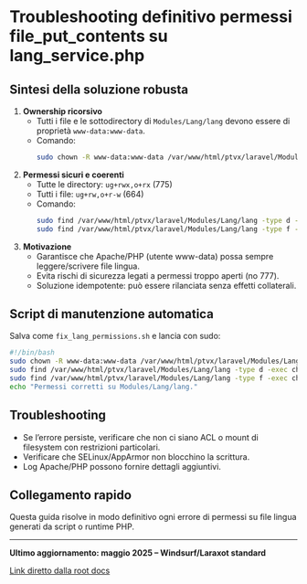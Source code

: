 # Troubleshooting definitivo permessi file_put_contents su lang_service.php

## Sintesi della soluzione robusta

1. **Ownership ricorsivo**
   - Tutti i file e le sottodirectory di `Modules/Lang/lang` devono essere di proprietà `www-data:www-data`.
   - Comando:
     ```bash
     sudo chown -R www-data:www-data /var/www/html/ptvx/laravel/Modules/Lang/lang
     ```
2. **Permessi sicuri e coerenti**
   - Tutte le directory: `ug+rwx,o+rx` (775)
   - Tutti i file: `ug+rw,o+r-w` (664)
   - Comando:
     ```bash
     sudo find /var/www/html/ptvx/laravel/Modules/Lang/lang -type d -exec chmod 775 {} +
     sudo find /var/www/html/ptvx/laravel/Modules/Lang/lang -type f -exec chmod 664 {} +
     ```
3. **Motivazione**
   - Garantisce che Apache/PHP (utente www-data) possa sempre leggere/scrivere file lingua.
   - Evita rischi di sicurezza legati a permessi troppo aperti (no 777).
   - Soluzione idempotente: può essere rilanciata senza effetti collaterali.

## Script di manutenzione automatica
Salva come `fix_lang_permissions.sh` e lancia con sudo:
```bash
#!/bin/bash
sudo chown -R www-data:www-data /var/www/html/ptvx/laravel/Modules/Lang/lang
sudo find /var/www/html/ptvx/laravel/Modules/Lang/lang -type d -exec chmod 775 {} +
sudo find /var/www/html/ptvx/laravel/Modules/Lang/lang -type f -exec chmod 664 {} +
echo "Permessi corretti su Modules/Lang/lang."
```

## Troubleshooting
- Se l’errore persiste, verificare che non ci siano ACL o mount di filesystem con restrizioni particolari.
- Verificare che SELinux/AppArmor non blocchino la scrittura.
- Log Apache/PHP possono fornire dettagli aggiuntivi.

## Collegamento rapido
Questa guida risolve in modo definitivo ogni errore di permessi su file lingua generati da script o runtime PHP.

---

**Ultimo aggiornamento: maggio 2025 – Windsurf/Laraxot standard**

[Link diretto dalla root docs](../../../docs/lang_service_permessi.md)
